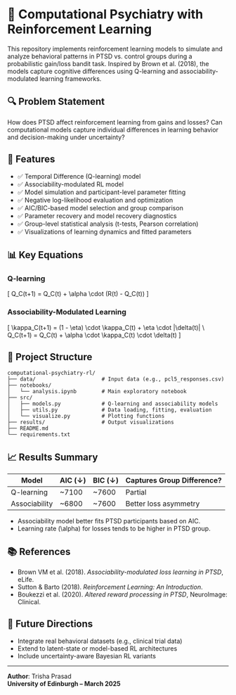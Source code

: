
# 🧠 Computational Psychiatry with Reinforcement Learning

This repository implements reinforcement learning models to simulate and analyze behavioral patterns in PTSD vs. control groups during a probabilistic gain/loss bandit task. Inspired by Brown et al. (2018), the models capture cognitive differences using Q-learning and associability-modulated learning frameworks.

## 🔍 Problem Statement

How does PTSD affect reinforcement learning from gains and losses? Can computational models capture individual differences in learning behavior and decision-making under uncertainty?

## 🧰 Features

- ✅ Temporal Difference (Q-learning) model
- ✅ Associability-modulated RL model
- ✅ Model simulation and participant-level parameter fitting
- ✅ Negative log-likelihood evaluation and optimization
- ✅ AIC/BIC-based model selection and group comparison
- ✅ Parameter recovery and model recovery diagnostics
- ✅ Group-level statistical analysis (t-tests, Pearson correlation)
- ✅ Visualizations of learning dynamics and fitted parameters

## 📊 Key Equations

### Q-learning

\[
Q_C(t+1) = Q_C(t) + \alpha \cdot (R(t) - Q_C(t))
\]

### Associability-Modulated Learning

\[
\kappa_C(t+1) = (1 - \eta) \cdot \kappa_C(t) + \eta \cdot |\delta(t)| \\
Q_C(t+1) = Q_C(t) + \alpha \cdot \kappa_C(t) \cdot \delta(t)
\]

## 📁 Project Structure

```
computational-psychiatry-rl/
├── data/                     # Input data (e.g., pcl5_responses.csv)
├── notebooks/
│   └── analysis.ipynb        # Main exploratory notebook
├── src/
│   ├── models.py             # Q-learning and associability models
│   ├── utils.py              # Data loading, fitting, evaluation
│   └── visualize.py          # Plotting functions
├── results/                  # Output visualizations
├── README.md
└── requirements.txt
```

## 📈 Results Summary

| Model           | AIC (↓) | BIC (↓) | Captures Group Difference? |
|----------------|---------|---------|-----------------------------|
| Q-learning     | ~7100   | ~7600   | Partial                    |
| Associability  | ~6800   | ~7600   | Better loss asymmetry     |

- Associability model better fits PTSD participants based on AIC.
- Learning rate (\alpha) for losses tends to be higher in PTSD group.

## 📚 References

- Brown VM et al. (2018). *Associability-modulated loss learning in PTSD*, eLife.
- Sutton & Barto (2018). *Reinforcement Learning: An Introduction*.
- Boukezzi et al. (2020). *Altered reward processing in PTSD*, NeuroImage: Clinical.

## 🚀 Future Directions

- Integrate real behavioral datasets (e.g., clinical trial data)
- Extend to latent-state or model-based RL architectures
- Include uncertainty-aware Bayesian RL variants

---

**Author**: Trisha Prasad  
**University of Edinburgh – March 2025**
